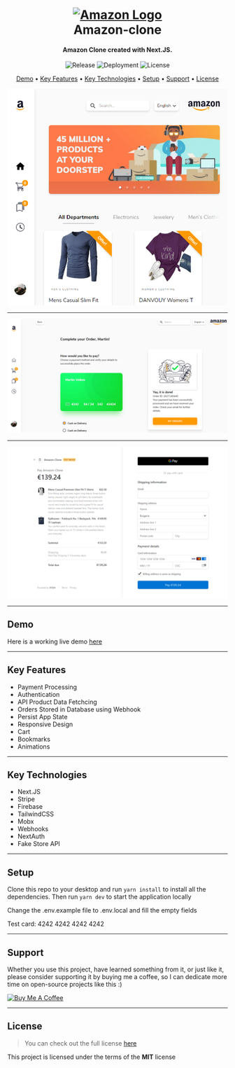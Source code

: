 <h1 align="center">
  <a href="https://amazon-clone-martstech.vercel.app/">
      <img width="200px" src="https://upload.wikimedia.org/wikipedia/commons/thumb/a/a9/Amazon_logo.svg/1000px-Amazon_logo.svg.png" alt="Amazon Logo" />
  </a>
  <br />
  Amazon-clone
  <br />
</h1>

<h4 align="center">
   Amazon Clone created with Next.JS</a>.
</h4>

<p align="center">
   <img src="https://img.shields.io/github/v/release/MartsTech/amazon-clone" alt="Release" />
   <img src="https://vercelbadge.vercel.app/api/MartsTech/amazon-clone" alt="Deployment" />
   <img src="https://img.shields.io/github/license/MartsTech/amazon-clone" alt="License" />
</p>

<p align="center">
  <a href="#demo">Demo</a> •
  <a href="#key-features">Key Features</a> •
  <a href="#key-technologies">Key Technologies</a> •
  <a href="#setup">Setup</a> •
  <a href="#support">Support</a> •
  <a href="#license">License</a>
</p>

![Homepage Screenshot](public/screenshots/home.png?raw=true "Homepage Screenshot")

---

![Order Screenshot](public/screenshots/order.png?raw=true "Order Screenshot")

---

![Stripe Screenshot](public/screenshots/stripe.png?raw=true "Stripe Screenshot")

---

## Demo

Here is a working live demo [here](https://amazon-clone-martstech.vercel.app/)

---

## Key Features

- Payment Processing
- Authentication
- API Product Data Fetchcing
- Orders Stored in Database using Webhook
- Persist App State
- Responsive Design
- Cart
- Bookmarks
- Animations

---

## Key Technologies

- Next.JS
- Stripe
- Firebase
- TailwindCSS
- Mobx
- Webhooks
- NextAuth
- Fake Store API

---

## Setup

Clone this repo to your desktop and run `yarn install` to install all the dependencies.
Then run `yarn dev` to start the application locally

Change the .env.example file to .env.local and fill the empty fields

Test card: 4242 4242 4242 4242

---

## Support

Whether you use this project, have learned something from it, or just like it, please consider supporting it by buying me a coffee, so I can dedicate more time on open-source projects like this :)

<a href="https://www.buymeacoffee.com/martstech" target="_blank">
  <img src="https://cdn.buymeacoffee.com/buttons/v2/default-yellow.png" alt="Buy Me A Coffee" height="60px" width="217px" />
</a>

---

## License

> You can check out the full license [here](https://github.com/MartsTech/amazon-clone/blob/main/LICENSE)

This project is licensed under the terms of the **MIT** license
